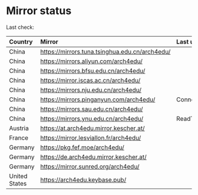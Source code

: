 <script src="./time.js"></script>
# Mirror status
Last check: <script type="text/javascript">localize(1673813937.7808516);</script>

|Country|Mirror|Last update|
|:------|:-----|:----------|
|China|https://mirrors.tuna.tsinghua.edu.cn/arch4edu/|<script type="text/javascript">localize(1673807502);</script>|
|China|https://mirrors.aliyun.com/arch4edu/|<script type="text/javascript">localize(1673721150);</script>|
|China|https://mirrors.bfsu.edu.cn/arch4edu/|<script type="text/javascript">localize(1673764329);</script>|
|China|https://mirror.iscas.ac.cn/arch4edu/|<script type="text/javascript">localize(1673764329);</script>|
|China|https://mirrors.nju.edu.cn/arch4edu/|<script type="text/javascript">localize(1673764329);</script>|
|China|https://mirrors.pinganyun.com/arch4edu/|ConnectionError|
|China|https://mirrors.sau.edu.cn/arch4edu/|<script type="text/javascript">localize(1673764329);</script>|
|China|https://mirrors.ynu.edu.cn/arch4edu/|ReadTimeout|
|Austria|https://at.arch4edu.mirror.kescher.at/|<script type="text/javascript">localize(1673764329);</script>|
|France|https://mirror.lesviallon.fr/arch4edu/|<script type="text/javascript">localize(1673764329);</script>|
|Germany|https://pkg.fef.moe/arch4edu/|<script type="text/javascript">localize(1673764329);</script>|
|Germany|https://de.arch4edu.mirror.kescher.at/|<script type="text/javascript">localize(1673764329);</script>|
|Germany|https://mirror.sunred.org/arch4edu/|<script type="text/javascript">localize(1673764329);</script>|
|United States|https://arch4edu.keybase.pub/|<script type="text/javascript">localize(1673764329);</script>|

<script src="./tablefilter/tablefilter.js"></script>
<script src="./table.js"></script>